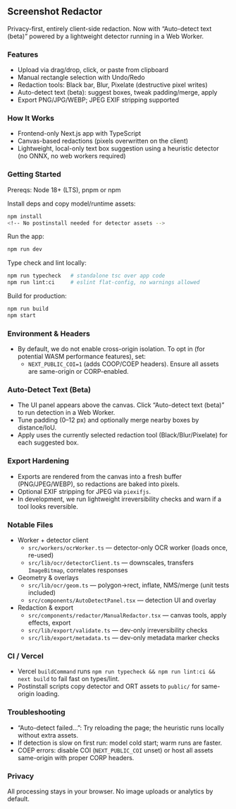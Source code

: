 ## Screenshot Redactor

Privacy-first, entirely client-side redaction. Now with “Auto-detect text (beta)” powered by a lightweight detector running in a Web Worker.

### Features
- Upload via drag/drop, click, or paste from clipboard
- Manual rectangle selection with Undo/Redo
- Redaction tools: Black bar, Blur, Pixelate (destructive pixel writes)
- Auto-detect text (beta): suggest boxes, tweak padding/merge, apply
- Export PNG/JPG/WEBP; JPEG EXIF stripping supported

### How It Works
- Frontend-only Next.js app with TypeScript
- Canvas-based redactions (pixels overwritten on the client)
- Lightweight, local-only text box suggestion using a heuristic detector (no ONNX, no web workers required)

### Getting Started
Prereqs: Node 18+ (LTS), pnpm or npm

Install deps and copy model/runtime assets:
```bash
npm install
<!-- No postinstall needed for detector assets -->
```

Run the app:
```bash
npm run dev
```

Type check and lint locally:
```bash
npm run typecheck   # standalone tsc over app code
npm run lint:ci     # eslint flat-config, no warnings allowed
```

Build for production:
```bash
npm run build
npm start
```

### Environment & Headers
- By default, we do not enable cross-origin isolation. To opt in (for potential WASM performance features), set:
  - `NEXT_PUBLIC_COI=1` (adds COOP/COEP headers). Ensure all assets are same-origin or CORP-enabled.

### Auto‑Detect Text (Beta)
- The UI panel appears above the canvas. Click “Auto-detect text (beta)” to run detection in a Web Worker.
- Tune padding (0–12 px) and optionally merge nearby boxes by distance/IoU.
- Apply uses the currently selected redaction tool (Black/Blur/Pixelate) for each suggested box.

### Export Hardening
- Exports are rendered from the canvas into a fresh buffer (PNG/JPEG/WEBP), so redactions are baked into pixels.
- Optional EXIF stripping for JPEG via `piexifjs`.
- In development, we run lightweight irreversibility checks and warn if a tool looks reversible.

### Notable Files
- Worker + detector client
  - `src/workers/ocrWorker.ts` — detector-only OCR worker (loads once, re-used)
  - `src/lib/ocr/detectorClient.ts` — downscales, transfers `ImageBitmap`, correlates responses
- Geometry & overlays
  - `src/lib/ocr/geom.ts` — polygon→rect, inflate, NMS/merge (unit tests included)
  - `src/components/AutoDetectPanel.tsx` — detection UI and overlay
- Redaction & export
  - `src/components/redactor/ManualRedactor.tsx` — canvas tools, apply effects, export
  - `src/lib/export/validate.ts` — dev-only irreversibility checks
  - `src/lib/export/metadata.ts` — dev-only metadata marker checks

### CI / Vercel
- Vercel `buildCommand` runs `npm run typecheck && npm run lint:ci && next build` to fail fast on types/lint.
- Postinstall scripts copy detector and ORT assets to `public/` for same-origin loading.

### Troubleshooting
- “Auto-detect failed…”: Try reloading the page; the heuristic runs locally without extra assets.
- If detection is slow on first run: model cold start; warm runs are faster.
- COEP errors: disable COI (`NEXT_PUBLIC_COI` unset) or host all assets same-origin with proper CORP headers.

### Privacy
All processing stays in your browser. No image uploads or analytics by default.
